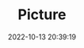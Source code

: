 ---
weight: 1
images:
- /images/edited/232.jpeg
title: Picture
date: 2022-10-13 20:39:19
tags: [luminarneo,work,ILCE-7M3,70.0,dog,frisbee,person]
---